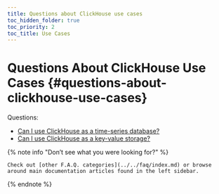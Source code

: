 ```yaml
---
title: Questions about ClickHouse use cases
toc_hidden_folder: true
toc_priority: 2
toc_title: Use Cases
---
```


# Questions About ClickHouse Use Cases {#questions-about-clickhouse-use-cases}

Questions:

-   [Can I use ClickHouse as a time-series database?](../../faq/use-cases/time-series.md)
-   [Can I use ClickHouse as a key-value storage?](../../faq/use-cases/key-value.md)

{% note info "Don’t see what you were looking for?" %}

    Check out [other F.A.Q. categories](../../faq/index.md) or browse around main documentation articles found in the left sidebar.

{% endnote %}


